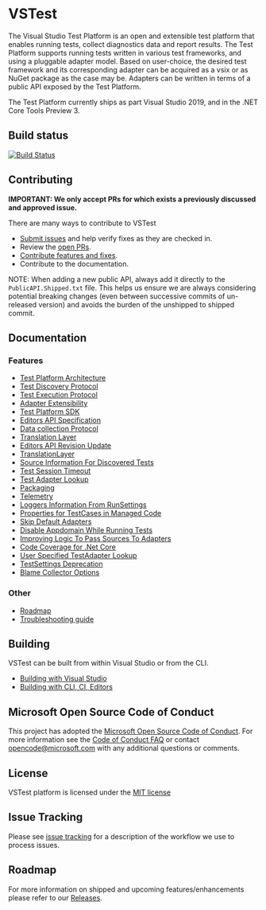 # VSTest

The Visual Studio Test Platform is an open and extensible test platform that enables running tests, collect diagnostics data and report results. The Test Platform supports running tests written in various test frameworks, and using a pluggable adapter model. Based on user-choice, the desired test framework and its corresponding adapter can be acquired as a vsix or as NuGet package as the case may be. Adapters can be written in terms of a public API exposed by the Test Platform.

The Test Platform currently ships as part Visual Studio 2019, and in the .NET Core Tools Preview 3.

## Build status

[![Build Status](https://dev.azure.com/dnceng/public/_apis/build/status/Microsoft/vstest/microsoft.vstest.ci?branchName=main)](https://dev.azure.com/dnceng/public/_build/latest?definitionId=935&branchName=main)

## Contributing

**IMPORTANT: We only accept PRs for which exists a previously discussed and approved issue.**

There are many ways to contribute to VSTest

- [Submit issues](https://github.com/Microsoft/vstest/issues) and help verify fixes as they are checked in.
- Review the [open PRs](https://github.com/Microsoft/vstest/pulls).
- [Contribute features and fixes](./docs/contribute.md).
- Contribute to the documentation.

NOTE: When adding a new public API, always add it directly to the `PublicAPI.Shipped.txt` file. This helps us ensure we are always considering potential breaking changes (even between successive commits of un-released version) and avoids the burden of the unshipped to shipped commit.

## Documentation

### Features

- [Test Platform Architecture](./RFCs/0001-Test-Platform-Architecture.md)
- [Test Discovery Protocol](./RFCs/0002-Test-Discovery-Protocol.md)
- [Test Execution Protocol](./RFCs/0003-Test-Execution-Protocol.md)
- [Adapter Extensibility](./RFCs/0004-Adapter-Extensibility.md)
- [Test Platform SDK](./RFCs/0005-Test-Platform-SDK.md)
- [Editors API Specification](./RFCs/0007-Editors-API-Specification.md)
- [Data collection Protocol](./RFCs/0006-DataCollection-Protocol.md)
- [Translation Layer](./RFCs/0008-TranslationLayer.md)
- [Editors API Revision Update](./RFCs/0009-Editors-API-RevisionUpdate.md)
- [TranslationLayer](./RFCs/0008-TranslationLayer.md)
- [Source Information For Discovered Tests](./RFCs/0010-Source-Information-For-Discovered-Tests.md)
- [Test Session Timeout](./RFCs/0011-Test-Session-Timeout.md)
- [Test Adapter Lookup](./RFCs/0013-Test-Adapter-Lookup.md)
- [Packaging](./RFCs/0014-Packaging.md)
- [Telemetry](./RFCs/0015-Telemetry.md)
- [Loggers Information From RunSettings](./RFCs/0016-Loggers-Information-From-RunSettings.md)
- [Properties for TestCases in Managed Code](./RFCs/0017-Managed-TestCase-Properties.md)
- [Skip Default Adapters](./RFCs/0018-Skip-Default-Adapters.md)
- [Disable Appdomain While Running Tests](./RFCs/0019-Disable-Appdomain-While-Running-Tests.md)
- [Improving Logic To Pass Sources To Adapters](./RFCs/0020-Improving-Logic-To-Pass-Sources-To-Adapters.md)
- [Code Coverage for .Net Core](./RFCs/0021-CodeCoverageForNetCore.md)
- [User Specified TestAdapter Lookup](./RFCs/0022-User-Specified-TestAdapter-Lookup.md)
- [TestSettings Deprecation](./RFCs/0023-TestSettings-Deprecation.md)
- [Blame Collector Options](./RFCs/0024-Blame-Collector-Options.md)

### Other

- [Roadmap](https://github.com/Microsoft/vstest-docs/blob/main/docs/releases.md)
- [Troubleshooting guide](https://github.com/Microsoft/vstest-docs/blob/main/docs/troubleshooting.md)

## Building

VSTest can be built from within Visual Studio or from the CLI.

- [Building with Visual Studio](./docs/contribute.md#building-with-visual-studio)
- [Building with CLI, CI, Editors](./docs/contribute.md#building-with-cli-ci-editors)

## Microsoft Open Source Code of Conduct

This project has adopted the [Microsoft Open Source Code of Conduct](https://opensource.microsoft.com/codeofconduct/). For more information see the [Code of Conduct FAQ](https://opensource.microsoft.com/codeofconduct/faq/) or contact [opencode@microsoft.com](mailto:opencode@microsoft.com) with any additional questions or comments.

## License

VSTest platform is licensed under the [MIT license](./LICENSE)

## Issue Tracking

Please see [issue tracking](./issuetracking.md) for a description of the workflow we use to process issues.

## Roadmap

For more information on shipped and upcoming features/enhancements please refer to our [Releases](./docs/releases.md).
